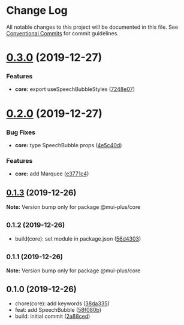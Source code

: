 # Change Log

All notable changes to this project will be documented in this file.
See [Conventional Commits](https://conventionalcommits.org) for commit guidelines.

# [0.3.0](https://github.com/ratson/mui-plus/compare/@mui-plus/core@0.2.0...@mui-plus/core@0.3.0) (2019-12-27)


### Features

* **core:** export useSpeechBubbleStyles ([7248e07](https://github.com/ratson/mui-plus/commit/7248e07f55e006944aea1bdbec8497dddcdfaee2))





# [0.2.0](https://github.com/ratson/mui-plus/compare/@mui-plus/core@0.1.3...@mui-plus/core@0.2.0) (2019-12-27)


### Bug Fixes

* **core:** type SpeechBubble props ([4e5c40d](https://github.com/ratson/mui-plus/commit/4e5c40d8750e9bf68fc41b868be581d2347caa6c))


### Features

* **core:** add Marquee ([e3771c4](https://github.com/ratson/mui-plus/commit/e3771c4409b01f3f62f0be441a82efe5ecc7e77e))





## [0.1.3](https://github.com/ratson/mui-plus/compare/@mui-plus/core@0.1.2...@mui-plus/core@0.1.3) (2019-12-26)

**Note:** Version bump only for package @mui-plus/core





## <small>0.1.2 (2019-12-26)</small>

* build(core): set module in package.json ([56d4303](https://github.com/ratson/mui-plus/commit/56d4303))





## <small>0.1.1 (2019-12-26)</small>

**Note:** Version bump only for package @mui-plus/core





## 0.1.0 (2019-12-26)

* chore(core): add keywords ([38da335](https://github.com/ratson/mui-plus/commit/38da335))
* feat: add SpeechBubble ([58f080b](https://github.com/ratson/mui-plus/commit/58f080b))
* build: initial commit ([2a88ced](https://github.com/ratson/mui-plus/commit/2a88ced))
